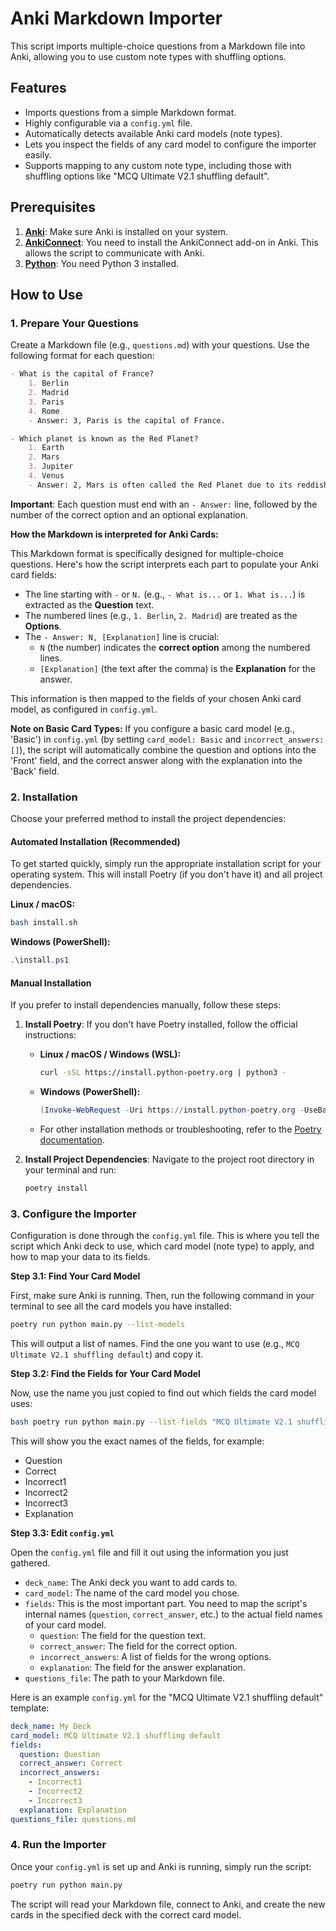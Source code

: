 # Anki Markdown Importer

This script imports multiple-choice questions from a Markdown file into Anki, allowing you to use custom note types with shuffling options.

## Features

- Imports questions from a simple Markdown format.
- Highly configurable via a `config.yml` file.
- Automatically detects available Anki card models (note types).
- Lets you inspect the fields of any card model to configure the importer easily.
- Supports mapping to any custom note type, including those with shuffling options like "MCQ Ultimate V2.1 shuffling default".

## Prerequisites

1.  **[Anki](https://apps.ankiweb.net/)**: Make sure Anki is installed on your system.
2.  **[AnkiConnect](https://ankiweb.net/shared/info/2055492159)**: You need to install the AnkiConnect add-on in Anki. This allows the script to communicate with Anki.
3.  **[Python](https://www.python.org/downloads/)**: You need Python 3 installed.

## How to Use

### 1. Prepare Your Questions

Create a Markdown file (e.g., `questions.md`) with your questions. Use the following format for each question:

```markdown
- What is the capital of France?
    1. Berlin
    2. Madrid
    3. Paris
    4. Rome
    - Answer: 3, Paris is the capital of France.

- Which planet is known as the Red Planet?
    1. Earth
    2. Mars
    3. Jupiter
    4. Venus
    - Answer: 2, Mars is often called the Red Planet due to its reddish appearance.
```

**Important**: Each question must end with an `- Answer:` line, followed by the number of the correct option and an optional explanation.

**How the Markdown is interpreted for Anki Cards:**

This Markdown format is specifically designed for multiple-choice questions. Here's how the script interprets each part to populate your Anki card fields:

*   The line starting with `-` or `N.` (e.g., `- What is...` or `1. What is...`) is extracted as the **Question** text.
*   The numbered lines (e.g., `1. Berlin`, `2. Madrid`) are treated as the **Options**.
*   The `- Answer: N, [Explanation]` line is crucial:
    *   `N` (the number) indicates the **correct option** among the numbered lines.
    *   `[Explanation]` (the text after the comma) is the **Explanation** for the answer.

This information is then mapped to the fields of your chosen Anki card model, as configured in `config.yml`.

**Note on Basic Card Types:** If you configure a basic card model (e.g., 'Basic') in `config.yml` (by setting `card_model: Basic` and `incorrect_answers: []`), the script will automatically combine the question and options into the 'Front' field, and the correct answer along with the explanation into the 'Back' field.

### 2. Installation

Choose your preferred method to install the project dependencies:

#### Automated Installation (Recommended)

To get started quickly, simply run the appropriate installation script for your operating system. This will install Poetry (if you don't have it) and all project dependencies.

**Linux / macOS:**

```bash
bash install.sh
```

**Windows (PowerShell):**

```powershell
.\install.ps1
```

#### Manual Installation

If you prefer to install dependencies manually, follow these steps:

1.  **Install Poetry**: If you don't have Poetry installed, follow the official instructions:
    *   **Linux / macOS / Windows (WSL):**
        ```bash
        curl -sSL https://install.python-poetry.org | python3 -
        ```
    *   **Windows (PowerShell):**
        ```powershell
        (Invoke-WebRequest -Uri https://install.python-poetry.org -UseBasicParsing).Content | python -
        ```
    *   For other installation methods or troubleshooting, refer to the [Poetry documentation](https://python-poetry.org/docs/#installation).

2.  **Install Project Dependencies**: Navigate to the project root directory in your terminal and run:
    ```bash
    poetry install
    ```

### 3. Configure the Importer

Configuration is done through the `config.yml` file. This is where you tell the script which Anki deck to use, which card model (note type) to apply, and how to map your data to its fields.

**Step 3.1: Find Your Card Model**

First, make sure Anki is running. Then, run the following command in your terminal to see all the card models you have installed:

```bash
poetry run python main.py --list-models
```

This will output a list of names. Find the one you want to use (e.g., `MCQ Ultimate V2.1 shuffling default`) and copy it.

**Step 3.2: Find the Fields for Your Card Model**

Now, use the name you just copied to find out which fields the card model uses:

```bash
bash poetry run python main.py --list-fields "MCQ Ultimate V2.1 shuffling default"
```

This will show you the exact names of the fields, for example:
- Question
- Correct
- Incorrect1
- Incorrect2
- Incorrect3
- Explanation

**Step 3.3: Edit `config.yml`**

Open the `config.yml` file and fill it out using the information you just gathered.

- `deck_name`: The Anki deck you want to add cards to.
- `card_model`: The name of the card model you chose.
- `fields`: This is the most important part. You need to map the script's internal names (`question`, `correct_answer`, etc.) to the actual field names of your card model.
    - `question`: The field for the question text.
    - `correct_answer`: The field for the correct option.
    - `incorrect_answers`: A list of fields for the wrong options.
    - `explanation`: The field for the answer explanation.
- `questions_file`: The path to your Markdown file.

Here is an example `config.yml` for the "MCQ Ultimate V2.1 shuffling default" template:

```yaml
deck_name: My Deck
card_model: MCQ Ultimate V2.1 shuffling default
fields:
  question: Question
  correct_answer: Correct
  incorrect_answers:
    - Incorrect1
    - Incorrect2
    - Incorrect3
  explanation: Explanation
questions_file: questions.md
```

### 4. Run the Importer

Once your `config.yml` is set up and Anki is running, simply run the script:

```bash
poetry run python main.py
```

The script will read your Markdown file, connect to Anki, and create the new cards in the specified deck with the correct card model.
